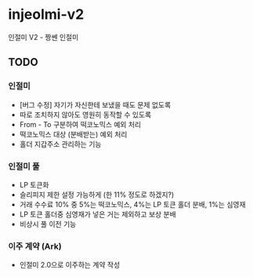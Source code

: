 # injeolmi-v2
인절미 V2 - 짱쎈 인절미

## TODO
### 인절미
- [버그 수정] 자기가 자신한테 보냈을 때도 문제 없도록
- 따로 조치하지 않아도 영원히 동작할 수 있도록
- From - To 구분하여 떡코노믹스 예외 처리
- 떡코노믹스 대상 (분배받는) 예외 처리
- 홀더 지갑주소 관리하는 기능

### 인절미 풀
- LP 토큰화
- 슬리피지 제한 설정 가능하게 (한 11% 정도로 하겠지?)
- 거래 수수료 10% 중 5%는 떡코노믹스, 4%는 LP 토큰 홀더 분배, 1%는 심영재
- LP 토큰 홀더중 심영재가 넣은 거는 제외하고 보상 분배
- 비상시 풀 이전 기능

### 이주 계약 (Ark)
- 인절미 2.0으로 이주하는 계약 작성
